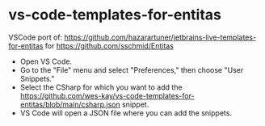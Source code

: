 # vs-code-templates-for-entitas
VSCode port of: https://github.com/hazarartuner/jetbrains-live-templates-for-entitas for https://github.com/sschmid/Entitas


- Open VS Code.
- Go to the "File" menu and select "Preferences," then choose "User Snippets."
- Select the CSharp for which you want to add the https://github.com/wes-kay/vs-code-templates-for-entitas/blob/main/csharp.json snippet. 
- VS Code will open a JSON file where you can add the snippets.
